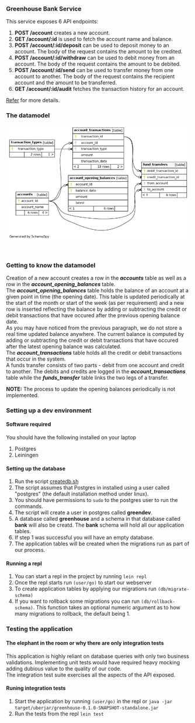 ### Greenhouse Bank Service
This service exposes 6 API endpoints:
1. **POST /account** creates a new account.  
2. **GET /account/:id** is used to fetch the account name and balance.  
3. **POST /account/:id/deposit** can be used to deposit money to an account. The body of the request contains the amount to be credited.  
4. **POST /account/:id/withdraw** can be used to debit money from an account. The body of the request contains the amount to be debited.  
5. **POST /account/:id/send** can be used to transfer money from one account to another. The body of the request contains the recipient account and the amount to be transferred.  
6. **GET /account/:id/audit** fetches the transaction history for an account.  

[Refer](https://gitlab.com/greenhousecode/lemonpi/hiring/-/blob/master/assignments/bank.md) for more details.  

### The datamodel
<p align="center">
<img src="images/datamodel.png">
</p>
&nbsp;  

### Getting to know the datamodel  
Creation of a new account creates a row in the ***accounts*** table as well as a row in the ***account_opening_balances*** table.  
The ***account_opening_balances*** table holds the balance of an account at a given point in time (the opening date). This table is updated periodically at the start of the month or start of the week (as per requirement) and a new row is inserted reflecting the balance by adding or subtracting the credit or debit transactions that have occured after the previous opening balance date.  
As you may have noticed from the previous paragraph, we do not store a real time updated balance anywhere. The current balance is computed by adding or subtracting the credit or debit transactions that have occured after the latest opening balance was calculated.  
The ***account_transactions*** table holds all the credit or debit transactions that occur in the system.  
A funds transfer consists of two parts - debit from one account and credit to another. The debits and credits are logged in the ***account_transactions*** table while the ***funds_transfer*** table links the two legs of a transfer.   

**NOTE:** The process to update the opening balances periodically is not implemented.  

### Setting up a dev environment
#### Software required
You should have the following installed on your laptop  
1. Postgres  
2. Leiningen  

#### Setting up the database
1. Run the script [createdb.sh](https://github.com/anuj-seth/greenhouse/blob/main/createdb.sh)  
2. The script assumes that Postgres in installed using a user called "postgres" (the default installation method under linux).
3. You should have permissions to `sudo` to the postgres user to run the commands.  
4. The script will create a user in postgres called **greendev**.  
5. A database called **greenhouse** and a schema in that database called **bank** will also be creatd. The **bank** schema will hold all our application tables.  
2. If step 1 was successful you will have an empty database. 
3. The application tables will be created when the migrations run as part of our process.  

#### Running a repl
1. You can start a repl in the project by running `lein repl`  
2. Once the repl starts run `(user/go)` to start our webserver  
3. To create application tables by applying our migrations run `(db/migrate-schema)`  
4. If you want to rollback some migrations you can run `(db/rollback-schema)`. This function takes an optional numeric argument as to how many migrations to rollback, the default being 1.  

### Testing the application
#### The elephant in the room or why there are only integration tests
This application is highly reliant on database queries with only two business validations. Implementing unit tests would have required heavy mocking adding dubious value to the quality of our code.  
The integration test suite exercises all the aspects of the API exposed.  

#### Runing integration tests
1. Start the application by running `(user/go)` in the repl or `java -jar target/uberjar/greenhouse-0.1.0-SNAPSHOT-standalone.jar`  
2. Run the tests from the repl `lein test`  

  
